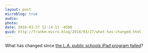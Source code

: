 ```yaml
---
layout: post
microblog: true
audio: 
photo: 
date: 2018-03-27 12:14:11 -0500
guid: http://frankm.micro.blog/2018/03/27/what-has-changed.html
---
```

What has changed since [the L.A. public schools iPad program failed](http://www.govtech.com/education/What-Went-Wrong-with-LA-Unifieds-iPad-Program.html)? 
